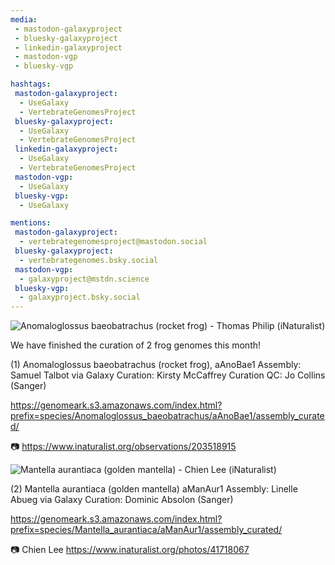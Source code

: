 ```yaml
---
media:
 - mastodon-galaxyproject
 - bluesky-galaxyproject
 - linkedin-galaxyproject
 - mastodon-vgp
 - bluesky-vgp

hashtags:
 mastodon-galaxyproject:
  - UseGalaxy
  - VertebrateGenomesProject
 bluesky-galaxyproject:
  - UseGalaxy
  - VertebrateGenomesProject
 linkedin-galaxyproject:
  - UseGalaxy
  - VertebrateGenomesProject
 mastodon-vgp:
  - UseGalaxy
 bluesky-vgp:
  - UseGalaxy

mentions:
 mastodon-galaxyproject:
  - vertebrategenomesproject@mastodon.social
 bluesky-galaxyproject:
  - vertebrategenomes.bsky.social
 mastodon-vgp:
  - galaxyproject@mstdn.science
 bluesky-vgp:
  - galaxyproject.bsky.social
---
```


![Anomaloglossus baeobatrachus (rocket frog) - Thomas Philip (iNaturalist) ](https://static.inaturalist.org/photos/359594076/large.jpeg)

We have finished the curation of 2 frog genomes this month! 

(1) Anomaloglossus baeobatrachus (rocket frog), aAnoBae1
Assembly: Samuel Talbot via Galaxy 
Curation: Kirsty McCaffrey
Curation QC: Jo Collins (Sanger)

https://genomeark.s3.amazonaws.com/index.html?prefix=species/Anomaloglossus_baeobatrachus/aAnoBae1/assembly_curated/

:camera:  https://www.inaturalist.org/observations/203518915

![Mantella aurantiaca (golden mantella) - Chien Lee (iNaturalist)](https://static.inaturalist.org/photos/41718067/medium.jpg)

(2) Mantella aurantiaca (golden mantella) aManAur1
Assembly: Linelle Abueg via Galaxy
Curation: Dominic Absolon (Sanger) 

https://genomeark.s3.amazonaws.com/index.html?prefix=species/Mantella_aurantiaca/aManAur1/assembly_curated/

:camera: Chien Lee https://www.inaturalist.org/photos/41718067